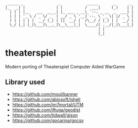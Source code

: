 ```
 _____ _                _            _____       _      _ 
|_   _| |              | |          /  ___|     (_)    | |
  | | | |__   ___  __ _| |_ ___ _ __\ `--. _ __  _  ___| |
  | | | '_ \ / _ \/ _` | __/ _ \ '__|`--. \ '_ \| |/ _ \ |
  | | | | | |  __/ (_| | ||  __/ |  /\__/ / |_) | |  __/ |
  \_/ |_| |_|\___|\__,_|\__\___|_|  \____/| .__/|_|\___|_|
                                          | |             
                                          |_|             
```

# theaterspiel
Modern porting of Theaterspiel Computer Aided WarGame

## Library used

- https://github.com/moul/banner
- https://github.com/abiosoft/ishell
- https://github.com/im7mortal/UTM
- https://github.com/jftuga/geodist
- https://github.com/tidwall/gjson
- https://github.com/gocarina/gocsv
